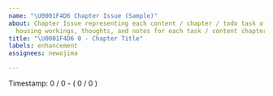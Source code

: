 ```yaml
---
name: "\U0001F4D6 Chapter Issue (Sample)"
about: Chapter Issue representing each content / chapter / todo task of the project,
  housing workings, thoughts, and notes for each task / content chapter.
title: "\U0001F4D6 0 - Chapter Title"
labels: enhancement
assignees: newojima

---
```


Timestamp: 0 / 0 - ( 0 / 0 )
